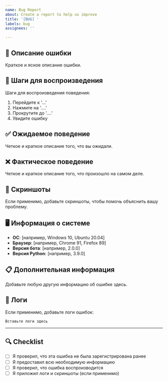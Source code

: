 ```yaml
---
name: Bug Report
about: Create a report to help us improve
title: '[BUG] '
labels: bug
assignees: ''

---
```


## 🐛 Описание ошибки
Краткое и ясное описание ошибки.

## 🔄 Шаги для воспроизведения
Шаги для воспроизведения поведения:
1. Перейдите к '...'
2. Нажмите на '....'
3. Прокрутите до '....'
4. Увидите ошибку

## ✅ Ожидаемое поведение
Четкое и краткое описание того, что вы ожидали.

## ❌ Фактическое поведение
Четкое и краткое описание того, что произошло на самом деле.

## 📸 Скриншоты
Если применимо, добавьте скриншоты, чтобы помочь объяснить вашу проблему.

## 🖥️ Информация о системе
- **ОС**: [например, Windows 10, Ubuntu 20.04]
- **Браузер**: [например, Chrome 91, Firefox 89]
- **Версия бота**: [например, 2.0.0]
- **Версия Python**: [например, 3.9.0]

## 📋 Дополнительная информация
Добавьте любую другую информацию об ошибке здесь.

## 📝 Логи
Если применимо, добавьте логи ошибок:

```
Вставьте логи здесь
```

---

## 🔍 Checklist
- [ ] Я проверил, что эта ошибка не была зарегистрирована ранее
- [ ] Я предоставил всю необходимую информацию
- [ ] Я проверил, что ошибка воспроизводится
- [ ] Я приложил логи и скриншоты (если применимо)
